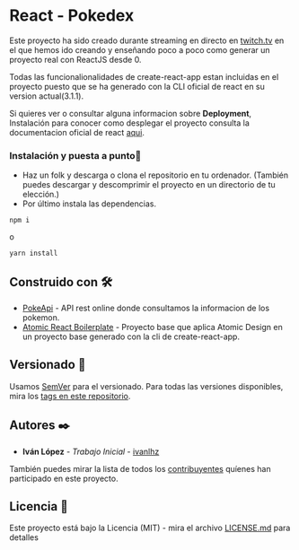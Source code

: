 # React - Pokedex

Este proyecto ha sido creado durante streaming en directo en
[twitch.tv](https://www.twitch.tv/ivanlhz) en el que hemos ido creando y enseñando poco a poco como
generar un proyecto real con ReactJS desde 0.

Todas las funcionalionalidades de create-react-app estan incluidas en el proyecto puesto que se ha
generado con la CLI oficial de react en su version actual(3.1.1).

Si quieres ver o consultar alguna informacion sobre **Deployment**, Instalación para conocer como
desplegar el proyecto consulta la documentacion oficial de react [aqui](README_REACT.md).

### Instalación y puesta a punto🔧

- Haz un folk y descarga o clona el repositorio en tu ordenador. (También puedes descargar y
  descomprimir el proyecto en un directorio de tu elección.)
- Por último instala las dependencias.

```
npm i
```

o

```
yarn install
```

## Construido con 🛠️

- [PokeApi](https://pokeapi.co/) - API rest online donde consultamos la informacion de los pokemon.
- [Atomic React Boilerplate](https://github.com/ivanlhz/react-atomic-template) - Proyecto base que
  aplica Atomic Design en un proyecto base generado con la cli de create-react-app.

## Versionado 📌

Usamos [SemVer](http://semver.org/) para el versionado. Para todas las versiones disponibles, mira
los [tags en este repositorio](https://github.com/ivanlhz/react-atomic-template/tags).

## Autores ✒️

- **Iván López** - _Trabajo Inicial_ - [ivanlhz](https://github.com/ivanlhz)

También puedes mirar la lista de todos los
[contribuyentes](https://github.com/your/project/contributors) quíenes han participado en este
proyecto.

## Licencia 📄

Este proyecto está bajo la Licencia (MIT) - mira el archivo [LICENSE.md](LICENSE.md) para detalles
